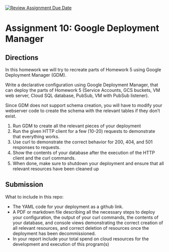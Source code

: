 [![Review Assignment Due Date](https://classroom.github.com/assets/deadline-readme-button-22041afd0340ce965d47ae6ef1cefeee28c7c493a6346c4f15d667ab976d596c.svg)](https://classroom.github.com/a/ZcG31-o8)
# Assignment 10: Google Deployment Manager

## Directions

In this homework we will try to recreate parts of Homework 5 using Google Deployment
Manager (GDM).

Write a declarative configuration using Google Deployment Manager, that can deploy the
parts of Homework 5 (Service Accounts, GCS buckets, VM web server, Cloud SQL
database, PubSub, VM with PubSub listener).

Since GDM does not support schema creation, you will have to modify your webserver
code to create the schema with the relevant tables if they don’t exist.

1. Run GDM to create all the relevant pieces of your deployment
2. Run the given HTTP client for a few (10-20) requests to demonstrate that
everything works.
3. Use curl to demonstrate the correct behavior for 200, 404, and 501 responses to
requests.
4. Show the contents of your database after the execution of the HTTP client and the
curl commands.
5. When done, make sure to shutdown your deployment and ensure that all relevant
resources have been cleaned up

## Submission

What to include in this repo: 
- The YAML code for your deployment as a github link.
- A PDF or markdown file describing all the necessary steps to deploy your configuration, the
output of your curl commands, the contents of your database, and console views
demonstrating the correct creation of all relevant resources, and correct deletion
of resources once the deployment has been decommissioned.
- In your report include your total spend on cloud resources for the development and execution of this program(s)

